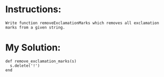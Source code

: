 # Instructions:
```
Write function removeExclamationMarks which removes all exclamation marks from a given string.
```

# My Solution:
```
def remove_exclamation_marks(s)
  s.delete('!')
end
```